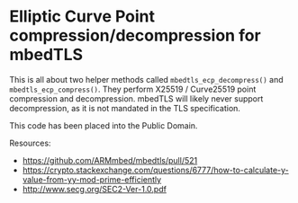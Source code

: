 # Elliptic Curve Point compression/decompression for mbedTLS

This is all about two helper methods called `mbedtls_ecp_decompress()` and `mbedtls_ecp_compress()`.
They perform X25519 / Curve25519 point compression and decompression.
mbedTLS will likely never support decompression, as it is not mandated in the TLS specification.

This code has been placed into the Public Domain.

Resources:
- https://github.com/ARMmbed/mbedtls/pull/521
- https://crypto.stackexchange.com/questions/6777/how-to-calculate-y-value-from-yy-mod-prime-efficiently
- http://www.secg.org/SEC2-Ver-1.0.pdf
